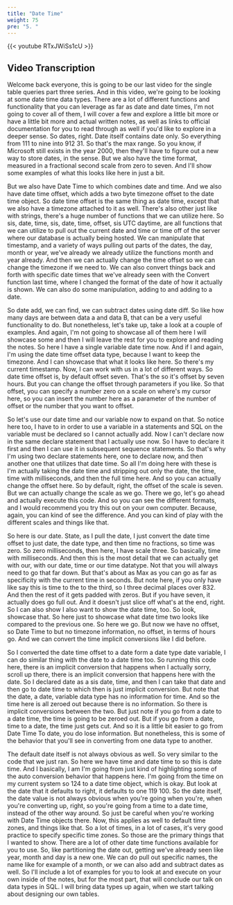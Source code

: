 ```yaml
---
title: "Date Time"
weight: 75
pre: "5. "
---
```

{{< youtube RTxJWiSs1cU >}}

## Video Transcription

Welcome back everyone, this is going to be our last video for the single table queries part three series. And in this video, we're going to be looking at some date time data types. There are a lot of different functions and functionality that you can leverage as far as date and date times, I'm not going to cover all of them, I will cover a few and explore a little bit more or have a little bit more and actual written notes, as well as links to official documentation for you to read through as well if you'd like to explore in a deeper sense. So dates, right. Date itself contains date only. So everything from 111 to nine into 912 31. So that's the max range. So you know, if Microsoft still exists in the year 2000, then they'll have to figure out a new way to store dates, in the sense. But we also have the time format, measured in a fractional second scale from zero to seven. And I'll show some examples of what this looks like here in just a bit. 

But we also have Date Time to which combines date and time. And we also have date time offset, which adds a two byte timezone offset to the date time object. So date time offset is the same thing as date time, except that we also have a timezone attached to it as well. There's also other just like with strings, there's a huge number of functions that we can utilize here. So sis, date, time, sis, date, time, offset, sis UTC daytime, are all functions that we can utilize to pull out the current date and time or time off of the server where our database is actually being hosted. We can manipulate that timestamp, and a variety of ways pulling out parts of the dates, the day, month or year, we've already we already utilize the functions month and year already. And then we can actually change the time offset so we can change the timezone if we need to. We can also convert things back and forth with specific date times that we've already seen with the Convert function last time, where I changed the format of the date of how it actually is shown. We can also do some manipulation, adding to and adding to a date. 

So date add, we can find, we can subtract dates using date diff. So like how many days are between data a and data B, that can be a very useful functionality to do. But nonetheless, let's take up, take a look at a couple of examples. And again, I'm not going to showcase all of them here I will showcase some and then I will leave the rest for you to explore and reading the notes. So here I have a single variable date time now. And if I and again, I'm using the date time offset data type, because I want to keep the timezone. And I can showcase that what it looks like here. So there's my current timestamp. Now, I can work with us in a lot of different ways. So date time offset is, by default offset seven. That's the so it's offset by seven hours. But you can change the offset through parameters if you like. So that offset, you can specify a number zero on a scale on where's my cursor here, so you can insert the number here as a parameter of the number of offset or the number that you want to offset. 

So let's use our date time and our variable now to expand on that. So notice here too, I have to in order to use a variable in a statements and SQL on the variable must be declared so I cannot actually add. Now I can't declare now in the same declare statement that I actually use now. So I have to declare it first and then I can use it in subsequent sequence statements. So that's why I'm using two declare statements here, one to declare now, and then another one that utilizes that date time. So all I'm doing here with these is I'm actually taking the date time and stripping out only the date, the time, time with milliseconds, and then the full time here. And so you can actually change the offset here. So by default, right, the offset of the scale is seven. But we can actually change the scale as we go. There we go, let's go ahead and actually execute this code. And so you can see the different formats, and I would recommend you try this out on your own computer. Because, again, you can kind of see the difference. And you can kind of play with the different scales and things like that. 

So here is our date. State, as I pull the date, I just convert the date time offset to just date, the date type, and then time no fractions, so time was zero. So zero milliseconds, then here, I have scale three. So basically, time with milliseconds. And then this is the most detail that we can actually get with our, with our date, time or our time datatype. Not that you will always need to go that far down. But that's about as Max as you can go as far as specificity with the current time in seconds. But note here, if you only have like say this is time to the to the third, so I three decimal places over 832. And then the rest of it gets padded with zeros. But if you have seven, it actually does go full out. And it doesn't just slice off what's at the end, right. So I can also show I also want to show the date time, too. So look, showcase that. So here just to showcase what date time two looks like compared to the previous one. So here we go. But now we have no offset, so Date Time to but no timezone information, no offset, in terms of hours go. And we can convert the time implicit conversions like I did before. 

So I converted the date time offset to a date form a date type date variable, I can do similar thing with the date to a date time too. So running this code here, there is an implicit conversion that happens when I actually sorry, scroll up there, there is an implicit conversion that happens here with the date. So I declared date as a sis date, time, and then I can take that date and then go to date time to which then is just implicit conversion. But note that the date, a date, variable data type has no information for time. And so the time here is all zeroed out because there is no information. So there is implicit conversions between the two. But just note if you go from a date to a date time, the time is going to be zeroed out. But if you go from a date, time to a date, the time just gets cut. And so it is a little bit easier to go from Date Time To date, you do lose information. But nonetheless, this is some of the behavior that you'll see in converting from one data type to another. 

The default date itself is not always obvious as well. So very similar to the code that we just ran. So here we have time and date time to so this is date time. And I basically, I am I'm going from just kind of highlighting some of the auto conversion behavior that happens here. I'm going from the time on my current system so 124 to a date time object, which is okay. But look at the date that it defaults to right, it defaults to one 119 100. So the date itself, the date value is not always obvious when you're going when you're, when you're converting up, right, so you're going from a time to a date time, instead of the other way around. So just be careful when you're working with Date Time objects there. Now, this applies as well to default time zones, and things like that. So a lot of times, in a lot of cases, it's very good practice to specify specific time zones. So those are the primary things that I wanted to show. There are a lot of other date time functions available for you to use. So, like partitioning the date out, getting we've already seen like year, month and day is a new one. We can do pull out specific names, the name like for example of a month, or we can also add and subtract dates as well. So I'll include a lot of examples for you to look at and execute on your own inside of the notes, but for the most part, that will conclude our talk on data types in SQL. I will bring data types up again, when we start talking about designing our own tables.